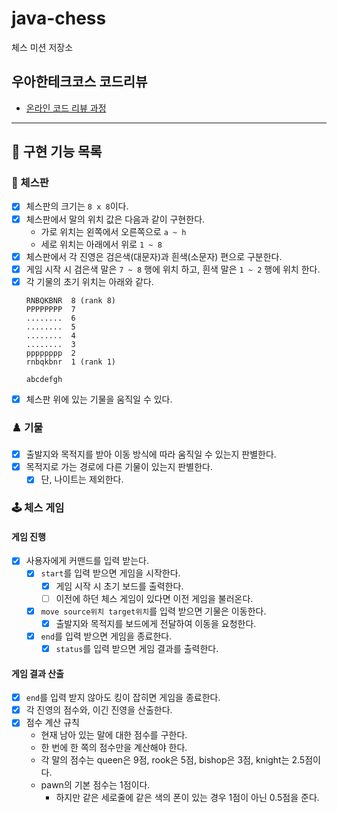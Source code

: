 # java-chess

체스 미션 저장소

## 우아한테크코스 코드리뷰

- [온라인 코드 리뷰 과정](https://github.com/woowacourse/woowacourse-docs/blob/master/maincourse/README.md)

<hr>

## 📝 구현 기능 목록

### 🎯 체스판

- [x] 체스판의 크기는 `8 x 8`이다.
- [x] 체스판에서 말의 위치 값은 다음과 같이 구현한다.
    - 가로 위치는 왼쪽에서 오른쪽으로 `a ~ h`
    - 세로 위치는 아래에서 위로 `1 ~ 8`
- [x] 체스판에서 각 진영은 검은색(대문자)과 흰색(소문자) 편으로 구분한다.
- [x] 게임 시작 시 검은색 말은 `7 ~ 8` 행에 위치 하고, 흰색 말은 `1 ~ 2` 행에 위치 한다.
- [x] 각 기물의 초기 위치는 아래와 같다.
    ```
    RNBQKBNR  8 (rank 8)
    PPPPPPPP  7
    ........  6
    ........  5
    ........  4
    ........  3
    pppppppp  2
    rnbqkbnr  1 (rank 1)
    
    abcdefgh
    ```
- [x] 체스판 위에 있는 기물을 움직일 수 있다.

### ♟️ 기물

- [x] 출발지와 목적지를 받아 이동 방식에 따라 움직일 수 있는지 판별한다.
- [x] 목적지로 가는 경로에 다른 기물이 있는지 판별한다.
    - [x] 단, 나이트는 제외한다.

### 🕹️ 체스 게임

#### 게임 진행

- [x] 사용자에게 커맨드를 입력 받는다.
    - [x] `start`를 입력 받으면 게임을 시작한다.
        - [x] 게임 시작 시 초기 보드를 출력한다.
        - [ ] 이전에 하던 체스 게임이 있다면 이전 게임을 불러온다.
    - [x] `move source위치 target위치`를 입력 받으면 기물은 이동한다.
        - [x] 출발지와 목적지를 보드에게 전달하여 이동을 요청한다.
    - [x] `end`를 입력 받으면 게임을 종료한다.
        - [x] `status`를 입력 받으면 게임 결과를 출력한다.

#### 게임 결과 산출

- [x] `end`를 입력 받지 않아도 킹이 잡히면 게임을 종료한다.
- [x] 각 진영의 점수와, 이긴 진영을 산출한다.
- [x] 점수 계산 규칙
    - 현재 남아 있는 말에 대한 점수를 구한다.
    - 한 번에 한 쪽의 점수만을 계산해야 한다.
    - 각 말의 점수는 queen은 9점, rook은 5점, bishop은 3점, knight는 2.5점이다.
    - pawn의 기본 점수는 1점이다.
        - 하지만 같은 세로줄에 같은 색의 폰이 있는 경우 1점이 아닌 0.5점을 준다.
